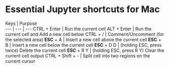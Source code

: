 # Essential Jupyter shortcuts for Mac


Keys | Purpose  
--- | --- | ---
CTRL + Enter | Run the current cell
ALT + Enter | Run the current cell and Add a new cell below
CTRL + / | Comment/Uncomment (for the selected area)
**ESC** + A | Insert a new cell above the current cell
**ESC** + B | Insert a new cell below the current cell
**ESC** + D D | (holding ESC, press twice) Delete the current cell
**ESC** + R Y | (holding ESC, press R Y) Clear the current cell output
CTRL + Shift + - | Split cell into two regions on the current cursor